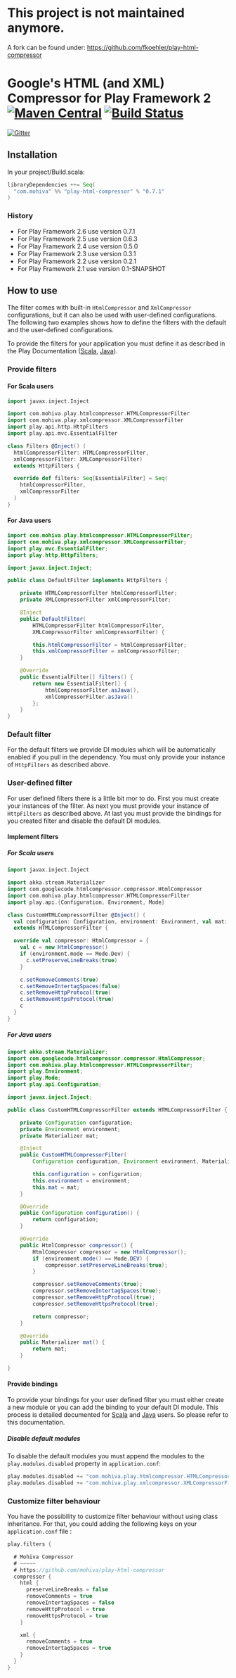 # This project is not maintained anymore.

A fork can be found under: https://github.com/fkoehler/play-html-compressor



# Google's HTML (and XML) Compressor for Play Framework 2 [![Maven Central](https://maven-badges.herokuapp.com/maven-central/com.mohiva/play-html-compressor_2.11/badge.svg)](https://maven-badges.herokuapp.com/maven-central/com.mohiva/play-html-compressor_2.11) [![Build Status](https://travis-ci.org/mohiva/play-html-compressor.png)](https://travis-ci.org/mohiva/play-html-compressor)
[![Gitter](https://badges.gitter.im/Join%20Chat.svg)](https://gitter.im/mohiva/play-html-compressor?utm_source=badge&utm_medium=badge&utm_campaign=pr-badge&utm_content=badge)

## Installation

In your project/Build.scala:
```scala
libraryDependencies ++= Seq(
  "com.mohiva" %% "play-html-compressor" % "0.7.1"
)
```

### History

* For Play Framework 2.6 use version 0.7.1
* For Play Framework 2.5 use version 0.6.3
* For Play Framework 2.4 use version 0.5.0
* For Play Framework 2.3 use version 0.3.1
* For Play Framework 2.2 use version 0.2.1
* For Play Framework 2.1 use version 0.1-SNAPSHOT

## How to use

The filter comes with built-in `HtmlCompressor` and `XmlCompressor`
configurations, but it can also be used with user-defined configurations. The
following two examples shows how to define the filters with the default and the
user-defined configurations.

To provide the filters for your application you must define it as described in the Play
Documentation ([Scala](https://www.playframework.com/documentation/2.6.x/ScalaHttpFilters#Using-filters), [Java](https://www.playframework.com/documentation/2.6.x/JavaHttpFilters#Using-filters)).

### Provide filters

#### For Scala users

```scala
import javax.inject.Inject

import com.mohiva.play.htmlcompressor.HTMLCompressorFilter
import com.mohiva.play.xmlcompressor.XMLCompressorFilter
import play.api.http.HttpFilters
import play.api.mvc.EssentialFilter

class Filters @Inject() (
  htmlCompressorFilter: HTMLCompressorFilter,
  xmlCompressorFilter: XMLCompressorFilter)
  extends HttpFilters {

  override def filters: Seq[EssentialFilter] = Seq(
    htmlCompressorFilter,
    xmlCompressorFilter
  )
}
```

#### For Java users

```java
import com.mohiva.play.htmlcompressor.HTMLCompressorFilter;
import com.mohiva.play.xmlcompressor.XMLCompressorFilter;
import play.mvc.EssentialFilter;
import play.http.HttpFilters;

import javax.inject.Inject;

public class DefaultFilter implements HttpFilters {

    private HTMLCompressorFilter htmlCompressorFilter;
    private XMLCompressorFilter xmlCompressorFilter;

    @Inject
    public DefaultFilter(
        HTMLCompressorFilter htmlCompressorFilter,
        XMLCompressorFilter xmlCompressorFilter) {

        this.htmlCompressorFilter = htmlCompressorFilter;
        this.xmlCompressorFilter = xmlCompressorFilter;
    }

    @Override
    public EssentialFilter[] filters() {
        return new EssentialFilter[] {
            htmlCompressorFilter.asJava(),
            xmlCompressorFilter.asJava()
        };
    }
}

```

### Default filter

For the default filters we provide DI modules which will be automatically enabled if you
pull in the dependency. You must only provide your instance of `HttpFilters` as described
above.

### User-defined filter

For user defined filters there is a little bit mor to do. First you must create your instances of
the filter. As next you must provide your instance of `HttpFilters` as described above. At last
you must provide the bindings for you created filter and disable the default DI modules.

#### Implement filters

##### For Scala users

```scala
import javax.inject.Inject

import akka.stream.Materializer
import com.googlecode.htmlcompressor.compressor.HtmlCompressor
import com.mohiva.play.htmlcompressor.HTMLCompressorFilter
import play.api.{Configuration, Environment, Mode}

class CustomHTMLCompressorFilter @Inject() (
  val configuration: Configuration, environment: Environment, val mat: Materializer)
  extends HTMLCompressorFilter {

  override val compressor: HtmlCompressor = {
    val c = new HtmlCompressor()
    if (environment.mode == Mode.Dev) {
      c.setPreserveLineBreaks(true)
    }

    c.setRemoveComments(true)
    c.setRemoveIntertagSpaces(false)
    c.setRemoveHttpProtocol(true)
    c.setRemoveHttpsProtocol(true)
    c
  }
}

```

##### For Java users

```java
import akka.stream.Materializer;
import com.googlecode.htmlcompressor.compressor.HtmlCompressor;
import com.mohiva.play.htmlcompressor.HTMLCompressorFilter;
import play.Environment;
import play.Mode;
import play.api.Configuration;

import javax.inject.Inject;

public class CustomHTMLCompressorFilter extends HTMLCompressorFilter {

    private Configuration configuration;
    private Environment environment;
    private Materializer mat;

    @Inject
    public CustomHTMLCompressorFilter(
        Configuration configuration, Environment environment, Materializer mat) {

        this.configuration = configuration;
        this.environment = environment;
        this.mat = mat;
    }

    @Override
    public Configuration configuration() {
        return configuration;
    }

    @Override
    public HtmlCompressor compressor() {
        HtmlCompressor compressor = new HtmlCompressor();
        if (environment.mode() == Mode.DEV) {
            compressor.setPreserveLineBreaks(true);
        }

        compressor.setRemoveComments(true);
        compressor.setRemoveIntertagSpaces(true);
        compressor.setRemoveHttpProtocol(true);
        compressor.setRemoveHttpsProtocol(true);

        return compressor;
    }

    @Override
    public Materializer mat() {
        return mat;
    }

}

```

#### Provide bindings

To provide your bindings for your user defined filter you must either create a new module
or you can add the binding to your default DI module. This process is detailed documented
for [Scala](https://www.playframework.com/documentation/2.6.x/ScalaDependencyInjection) and
[Java](https://www.playframework.com/documentation/2.6.x/JavaDependencyInjection) users. So
please refer to this documentation.

##### Disable default modules

To disable the default modules you must append the modules to the `play.modules.disabled` property in `application.conf`:

```scala
play.modules.disabled += "com.mohiva.play.htmlcompressor.HTMLCompressorFilterModule"
play.modules.disabled += "com.mohiva.play.xmlcompressor.XMLCompressorFilterModule"
```

### Customize filter behaviour

You have the possibility to customize filter behaviour without using class inheritance. For
that, you could adding the following keys on your `application.conf` file :

```scala
play.filters {

  # Mohiva Compressor
  # ~~~~~
  # https://github.com/mohiva/play-html-compressor
  compressor {
    html {
      preserveLineBreaks = false
      removeComments = true
      removeIntertagSpaces = false
      removeHttpProtocol = true
      removeHttpsProtocol = true
    }

    xml {
      removeComments = true
      removeIntertagSpaces = true
    }
  }
}
```
